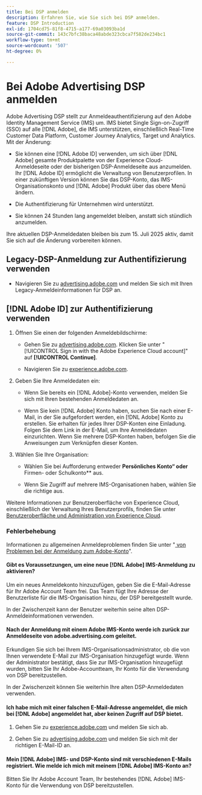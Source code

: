 ```yaml
---
title: Bei DSP anmelden
description: Erfahren Sie, wie Sie sich bei DSP anmelden.
feature: DSP Introduction
exl-id: 1704cd75-81f8-4715-a177-69a03093ba1d
source-git-commit: 143c7bfc38baca48abde323cbca7f582de234bc1
workflow-type: tm+mt
source-wordcount: '507'
ht-degree: 0%

---
```


# Bei Adobe Advertising DSP anmelden

Adobe Advertising DSP stellt zur Anmeldeauthentifizierung auf den Adobe Identity Management Service (IMS) um. IMS bietet Single Sign-on-Zugriff (SSO) auf alle [!DNL Adobe], die IMS unterstützen, einschließlich Real-Time Customer Data Platform, Customer Journey Analytics, Target und Analytics. Mit der Änderung:

* Sie können eine [!DNL Adobe ID] verwenden, um sich über [!DNL Adobe] gesamte Produktpalette von der Experience Cloud-Anmeldeseite oder der bisherigen DSP-Anmeldeseite aus anzumelden. Ihr [!DNL Adobe ID] ermöglicht die Verwaltung von Benutzerprofilen. In einer zukünftigen Version können Sie das DSP-Konto, das IMS-Organisationskonto und [!DNL Adobe] Produkt über das obere Menü ändern.

* Die Authentifizierung für Unternehmen wird unterstützt.

* Sie können 24 Stunden lang angemeldet bleiben, anstatt sich stündlich anzumelden.

Ihre aktuellen DSP-Anmeldedaten bleiben bis zum 15. Juli 2025 aktiv, damit Sie sich auf die Änderung vorbereiten können.

## Legacy-DSP-Anmeldung zur Authentifizierung verwenden

* Navigieren Sie zu [advertising.adobe.com](https://advertising.adobe.com) und melden Sie sich mit Ihren Legacy-Anmeldeinformationen für DSP an.

## [!DNL Adobe ID] zur Authentifizierung verwenden

1. Öffnen Sie einen der folgenden Anmeldebildschirme:

   * Gehen Sie zu [advertising.adobe.com](https://advertising.adobe.com). Klicken Sie unter &quot;[!UICONTROL Sign in with the Adobe Experience Cloud account]&quot; auf **[!UICONTROL Continue]**.

   * Navigieren Sie zu [experience.adobe.com](https://experience.adobe.com).

1. Geben Sie Ihre Anmeldedaten ein:

   * Wenn Sie bereits ein [!DNL Adobe]-Konto verwenden, melden Sie sich mit Ihren bestehenden Anmeldedaten an.

   * Wenn Sie kein [!DNL Adobe] Konto haben, suchen Sie nach einer E-Mail, in der Sie aufgefordert werden, ein [!DNL Adobe] Konto zu erstellen. Sie erhalten für jedes Ihrer DSP-Konten eine Einladung. Folgen Sie dem Link in der E-Mail, um Ihre Anmeldedaten einzurichten. Wenn Sie mehrere DSP-Konten haben, befolgen Sie die Anweisungen zum Verknüpfen dieser Konten.

1. Wählen Sie Ihre Organisation:

   * Wählen Sie bei Aufforderung entweder **Persönliches Konto“ oder &#x200B;** Firmen- oder Schulkonto** aus.

   * Wenn Sie Zugriff auf mehrere IMS-Organisationen haben, wählen Sie die richtige aus.

Weitere Informationen zur Benutzeroberfläche von Experience Cloud, einschließlich der Verwaltung Ihres Benutzerprofils, finden Sie unter [Benutzeroberfläche und Administration von Experience Cloud](https://experienceleague.adobe.com/en/docs/core-services/interface/experience-cloud).

### Fehlerbehebung

Informationen zu allgemeinen Anmeldeproblemen finden Sie unter &quot;[ von Problemen bei der Anmeldung zum Adobe-Konto](https://helpx.adobe.com/manage-account/kb/account-password-sign-help.linkfree.html)&quot;.

#### Gibt es Voraussetzungen, um eine neue [!DNL Adobe] IMS-Anmeldung zu aktivieren?

Um ein neues Anmeldekonto hinzuzufügen, geben Sie die E-Mail-Adresse für Ihr Adobe Account Team frei. Das Team fügt Ihre Adresse der Benutzerliste für die IMS-Organisation hinzu, der DSP bereitgestellt wurde.

In der Zwischenzeit kann der Benutzer weiterhin seine alten DSP-Anmeldeinformationen verwenden.

#### Nach der Anmeldung mit einem Adobe IMS-Konto werde ich zurück zur Anmeldeseite von adobe.advertising.com geleitet.

Erkundigen Sie sich bei Ihrem IMS-Organisationsadministrator, ob die von Ihnen verwendete E-Mail zur IMS-Organisation hinzugefügt wurde. Wenn der Administrator bestätigt, dass Sie zur IMS-Organisation hinzugefügt wurden, bitten Sie Ihr Adobe-Accountteam, Ihr Konto für die Verwendung von DSP bereitzustellen.

In der Zwischenzeit können Sie weiterhin Ihre alten DSP-Anmeldedaten verwenden.

#### Ich habe mich mit einer falschen E-Mail-Adresse angemeldet, die mich bei [!DNL Adobe] angemeldet hat, aber keinen Zugriff auf DSP bietet.

1. Gehen Sie zu [experience.adobe.com](https://experience.adobe.com) und melden Sie sich ab.

1. Gehen Sie zu [advertising.adobe.com](https://advertising.adobe.com) und melden Sie sich mit der richtigen E-Mail-ID an.

#### Mein [!DNL Adobe] IMS- und DSP-Konto sind mit verschiedenen E-Mails registriert. Wie melde ich mich mit meinem [!DNL Adobe] IMS-Konto an?

Bitten Sie Ihr Adobe Account Team, Ihr bestehendes [!DNL Adobe] IMS-Konto für die Verwendung von DSP bereitzustellen.
